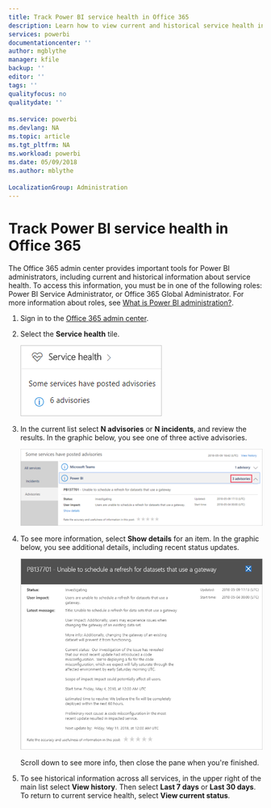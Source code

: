 ```yaml
---
title: Track Power BI service health in Office 365
description: Learn how to view current and historical service health in the Office 365 admin center.
services: powerbi
documentationcenter: ''
author: mgblythe
manager: kfile
backup: ''
editor: ''
tags: ''
qualityfocus: no
qualitydate: ''

ms.service: powerbi
ms.devlang: NA
ms.topic: article
ms.tgt_pltfrm: NA
ms.workload: powerbi
ms.date: 05/09/2018
ms.author: mblythe

LocalizationGroup: Administration
---
```


# Track Power BI service health in Office 365

The Office 365 admin center provides important tools for Power BI administrators, including current and historical information about service health. To access this information, you must be in one of the following roles: Power BI Service Administrator, or Office 365 Global Administrator. For more information about roles, see [What is Power BI administration?](service-admin-administering-power-bi-in-your-organization.md).


1. Sign in to the [Office 365 admin center](https://portal.office.com/adminportal).

2. Select the **Service health** tile.

    ![Service health tile](media/service-admin-health/service-health-tile.png)

3. In the current list select **N advisories** or **N incidents**, and review the results. In the graphic below, you see one of three active advisories.

    ![Active advisories](media/service-admin-health/active-advisories.png)

4. To see more information, select **Show details** for an item. In the graphic below, you see additional details, including recent status updates.

    ![Advisory details](media/service-admin-health/advisory-details.png)

    Scroll down to see more info, then close the pane when you're finished.

5. To see historical information across all services, in the upper right of the main list select **View history**. Then select **Last 7 days** or **Last 30 days**. To return to current service health, select **View current status**.